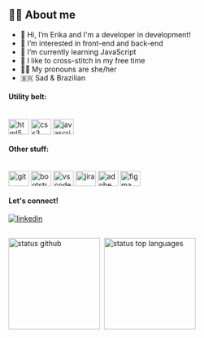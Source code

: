 ## :face_in_clouds: About me

- 👋 Hi, I’m Erika and I'm a developer in development!
- 👀 I’m interested in front-end and back-end
- 🌱 I’m currently learning JavaScript
- 🧵 I like to cross-stitch in my free time
- 🏳️‍🌈 My pronouns are she/her
- 🇧🇷 Sad & Brazilian

#### Utility belt:
<div style="display: inline_block"><br>
  <img align="center" alt="html5" height="30" width="40" src="https://cdn.jsdelivr.net/gh/devicons/devicon/icons/html5/html5-plain.svg">
  <img align="center" alt="css3" height="30" width="40" src="https://cdn.jsdelivr.net/gh/devicons/devicon/icons/css3/css3-plain.svg">
  <img align="center" alt="javascript" height="30" width="40" src="https://cdn.jsdelivr.net/gh/devicons/devicon/icons/javascript/javascript-plain.svg">
  <!--<img align="center" alt="typescript" height="30" width="40" src="https://cdn.jsdelivr.net/gh/devicons/devicon/icons/typescript/typescript-plain.svg">-->
</div>

#### Other stuff:
<div style="display: inline_block"><br>
  <img align="center" alt="git" height="30" width="40" src="https://cdn.jsdelivr.net/gh/devicons/devicon/icons/git/git-plain.svg">
  <img align="center" alt="bootstrap" height="30" width="40" src="https://cdn.jsdelivr.net/gh/devicons/devicon/icons/bootstrap/bootstrap-plain.svg">
  <img align="center" alt="vscode" height="30" width="40" src="https://cdn.jsdelivr.net/gh/devicons/devicon/icons/vscode/vscode-original.svg">
  <img align="center" alt="jira" height="30" width="40" src="https://cdn.jsdelivr.net/gh/devicons/devicon/icons/jira/jira-original.svg">
  <img align="center" alt="adobe xd" height="30" width="40" src="https://cdn.jsdelivr.net/gh/devicons/devicon/icons/xd/xd-plain.svg">
  <img align="center" alt="figma" height="30" width="40" src="https://cdn.jsdelivr.net/gh/devicons/devicon/icons/figma/figma-original.svg">
</div>

#### Let's connect!
<div>
  <a href="https://www.linkedin.com/in/erikafreitas/" target="blank">
    <img alt="linkedin" src="https://img.shields.io/badge/-LinkedIn-%230077B5?style=for-the-badge&logo=linkedin&logoColor=white" target="_blank">
  </a>
</div>

##

<div style="display: flex; gap: 8px">
  <img height="180em" alt="status github" src="https://github-readme-stats.vercel.app/api?username=erika-freitas&show_icons=true&theme=nightowl&hide_border=true">
  <img height="180em" alt="status top languages" src="https://github-readme-stats.vercel.app/api/top-langs/?username=erika-freitas&layout=compact&theme=nightowl&hide_border=true">
</div>

<!---
erika-freitas/erika-freitas is a ✨ special ✨ repository because its `README.md` (this file) appears on your GitHub profile.
You can click the Preview link to take a look at your changes.
--->
